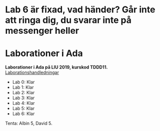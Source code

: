 # Lab 6 är fixad, vad händer? Går inte att ringa dig, du svarar inte på messenger heller

# Laborationer i Ada
<b>Laborationer i Ada på LIU 2019, kurskod TDDD11.</b><br>
<a href="https://www.ida.liu.se/~TDDD11/2018/Matr/SN/labmaterial.sv.shtml">Laborationshandledningar</a>
* Lab 0: Klar
* Lab 1: Klar
* Lab 2: Klar
* Lab 3: Klar
* Lab 4: Klar
* Lab 5: Klar
* Lab 6: Klar

Tenta: Albin 5, David 5.
